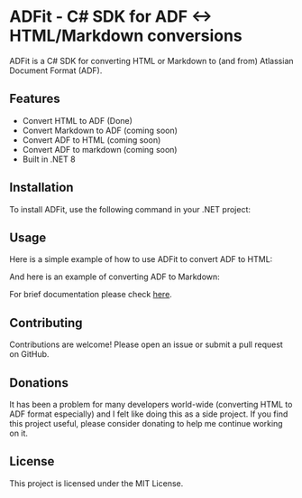 # ADFit - C# SDK for ADF <-> HTML/Markdown conversions

ADFit is a C# SDK for converting HTML or Markdown to (and from) Atlassian Document Format (ADF).

## Features

- Convert HTML to ADF (Done)
- Convert Markdown to ADF (coming soon)
- Convert ADF to HTML (coming soon)
- Convert ADF to markdown (coming soon)
- Built in .NET 8

## Installation

To install ADFit, use the following command in your .NET project:

## Usage

Here is a simple example of how to use ADFit to convert ADF to HTML:

And here is an example of converting ADF to Markdown:

For brief documentation please check [here](#).

## Contributing

Contributions are welcome! Please open an issue or submit a pull request on GitHub.

## Donations

It has been a problem for many developers world-wide (converting HTML to ADF format especially) and I felt like doing this as a side project. If you find this project useful, please consider donating to help me continue working on it.

## License

This project is licensed under the MIT License.
